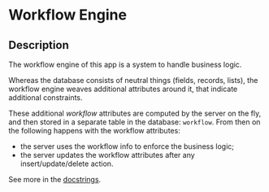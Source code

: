 # Workflow Engine

## Description

The workflow engine of this app is a system to handle business logic.

Whereas the database consists of neutral things (fields, records, lists), the
workflow engine weaves additional attributes around it, that indicate additional
constraints.

These additional *workflow* attributes are computed by the server on the fly,
and then stored in a separate table in the database: `workflow`. From then on
the following happens with the workflow attributes:

*   the server uses the workflow info to enforce the business logic;
*   the server updates the workflow attributes after any insert/update/delete
    action.

See more in the [docstrings](/{{apidocs}}/workflow/).
